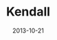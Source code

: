 ---
layout: media
category: media
title: "Kendall"
date: 2013-10-21
description: "Kingdom Come story - Week 2"
video: "http://s3.amazonaws.com/crossroads-media/other-media/video/kingdom_come_wk2_intv_kendall.mp4"
video-poster: "http://s3.amazonaws.com/crossroads-media/images/ki_kendall_still.jpg"
---